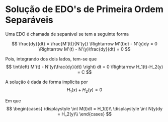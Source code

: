# Solução de EDO's de Primeira Ordem Separáveis
Uma EDO é chamada de separável se tem a seguinte forma

$$
\frac{dy}{dt} = \frac{M'(t)}{N'(y)}
\Rightarrow
M'(t)dt - N'(y)dy = 0
\Rightarrow
M'(t) - N'(y)\frac{dy}{dt} = 0
$$

Pois, integrando dos dois lados, tem-se que
$$
\int\left( M'(t) - N'(y)\frac{dy}{dt} \right) dt = 0 
\Rightarrow
H_1(t)-H_2(y) = C
$$

A solução é dada de forma implícita por
$$
H_1(x) + H_2(y) = 0
$$

Em que
$$
\begin{cases}
\displaystyle \int M(t)dt = H_1(t)\\
\displaystyle \int N(y)dy = H_2(y)\\
\end{cases}
$$


